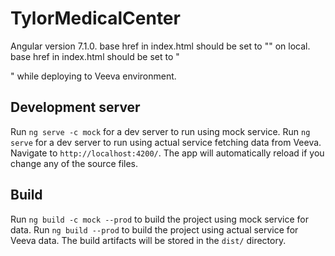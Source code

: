 # TylorMedicalCenter

Angular version 7.1.0.
base href in index.html should be set to "<base href="/">" on local.
base href in index.html should be set to "
<script>
document.write('<base href="' + String(document.location).replace(String(document.location).substr(String(document.location).indexOf("index.html")), '') + '">')
</script>" while deploying to Veeva environment.

## Development server

Run `ng serve -c mock` for a dev server to run using mock service. Run `ng serve` for a dev server to run using actual service fetching data from Veeva. Navigate to `http://localhost:4200/`. The app will automatically reload if you change any of the source files.

## Build

Run `ng build -c mock --prod` to build the project using mock service for data. Run `ng build --prod` to build the project using actual service for Veeva data. The build artifacts will be stored in the `dist/` directory.